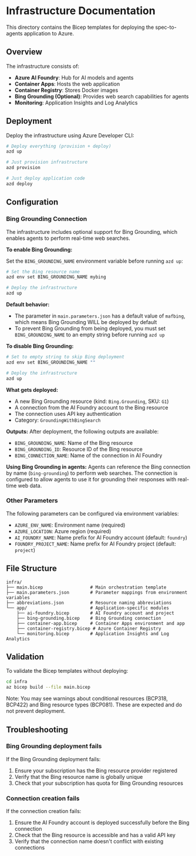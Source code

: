 # Infrastructure Documentation

This directory contains the Bicep templates for deploying the spec-to-agents application to Azure.

## Overview

The infrastructure consists of:
- **Azure AI Foundry**: Hub for AI models and agents
- **Container Apps**: Hosts the web application
- **Container Registry**: Stores Docker images
- **Bing Grounding (Optional)**: Provides web search capabilities for agents
- **Monitoring**: Application Insights and Log Analytics

## Deployment

Deploy the infrastructure using Azure Developer CLI:

```bash
# Deploy everything (provision + deploy)
azd up

# Just provision infrastructure
azd provision

# Just deploy application code
azd deploy
```

## Configuration

### Bing Grounding Connection

The infrastructure includes optional support for Bing Grounding, which enables agents to perform real-time web searches.

**To enable Bing Grounding:**

Set the `BING_GROUNDING_NAME` environment variable before running `azd up`:

```bash
# Set the Bing resource name
azd env set BING_GROUNDING_NAME mybing

# Deploy the infrastructure
azd up
```

**Default behavior:**
- The parameter in `main.parameters.json` has a default value of `mafbing`, which means Bing Grounding WILL be deployed by default
- To prevent Bing Grounding from being deployed, you must set `BING_GROUNDING_NAME` to an empty string before running `azd up`

**To disable Bing Grounding:**

```bash
# Set to empty string to skip Bing deployment
azd env set BING_GROUNDING_NAME ""

# Deploy the infrastructure
azd up
```

**What gets deployed:**
- A new Bing Grounding resource (kind: `Bing.Grounding`, SKU: `G1`)
- A connection from the AI Foundry account to the Bing resource
- The connection uses API key authentication
- Category: `GroundingWithBingSearch`

**Outputs:**
After deployment, the following outputs are available:
- `BING_GROUNDING_NAME`: Name of the Bing resource
- `BING_GROUNDING_ID`: Resource ID of the Bing resource
- `BING_CONNECTION_NAME`: Name of the connection in AI Foundry

**Using Bing Grounding in agents:**
Agents can reference the Bing connection by name (`bing-grounding`) to perform web searches. The connection is configured to allow agents to use it for grounding their responses with real-time web data.

### Other Parameters

The following parameters can be configured via environment variables:

- `AZURE_ENV_NAME`: Environment name (required)
- `AZURE_LOCATION`: Azure region (required)
- `AI_FOUNDRY_NAME`: Name prefix for AI Foundry account (default: `foundry`)
- `FOUNDRY_PROJECT_NAME`: Name prefix for AI Foundry project (default: `project`)

## File Structure

```
infra/
├── main.bicep                  # Main orchestration template
├── main.parameters.json        # Parameter mappings from environment variables
├── abbreviations.json          # Resource naming abbreviations
└── app/                        # Application-specific modules
    ├── ai-foundry.bicep        # AI Foundry account and project
    ├── bing-grounding.bicep    # Bing Grounding connection
    ├── container-app.bicep     # Container Apps environment and app
    ├── container-registry.bicep # Azure Container Registry
    └── monitoring.bicep        # Application Insights and Log Analytics
```

## Validation

To validate the Bicep templates without deploying:

```bash
cd infra
az bicep build --file main.bicep
```

Note: You may see warnings about conditional resources (BCP318, BCP422) and Bing resource types (BCP081). These are expected and do not prevent deployment.

## Troubleshooting

### Bing Grounding deployment fails

If the Bing Grounding deployment fails:
1. Ensure your subscription has the Bing resource provider registered
2. Verify that the Bing resource name is globally unique
3. Check that your subscription has quota for Bing Grounding resources

### Connection creation fails

If the connection creation fails:
1. Ensure the AI Foundry account is deployed successfully before the Bing connection
2. Check that the Bing resource is accessible and has a valid API key
3. Verify that the connection name doesn't conflict with existing connections
